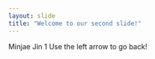 ```yaml
---
layout: slide
title: "Welcome to our second slide!"
---
```

Minjae Jin 1
Use the left arrow to go back!
